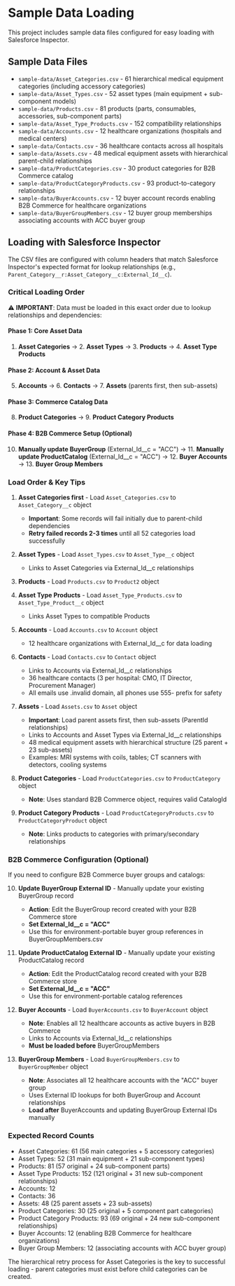 # Sample Data Loading

This project includes sample data files configured for easy loading with Salesforce Inspector.

## Sample Data Files

- `sample-data/Asset_Categories.csv` - 61 hierarchical medical equipment categories (including accessory categories)
- `sample-data/Asset_Types.csv` - 52 asset types (main equipment + sub-component models)
- `sample-data/Products.csv` - 81 products (parts, consumables, accessories, sub-component parts)
- `sample-data/Asset_Type_Products.csv` - 152 compatibility relationships
- `sample-data/Accounts.csv` - 12 healthcare organizations (hospitals and medical centers)
- `sample-data/Contacts.csv` - 36 healthcare contacts across all hospitals
- `sample-data/Assets.csv` - 48 medical equipment assets with hierarchical parent-child relationships
- `sample-data/ProductCategories.csv` - 30 product categories for B2B Commerce catalog
- `sample-data/ProductCategoryProducts.csv` - 93 product-to-category relationships
- `sample-data/BuyerAccounts.csv` - 12 buyer account records enabling B2B Commerce for healthcare organizations
- `sample-data/BuyerGroupMembers.csv` - 12 buyer group memberships associating accounts with ACC buyer group

## Loading with Salesforce Inspector

The CSV files are configured with column headers that match Salesforce Inspector's expected format for lookup relationships (e.g., `Parent_Category__r:Asset_Category__c:External_Id__c`).

### Critical Loading Order

⚠️ **IMPORTANT**: Data must be loaded in this exact order due to lookup relationships and dependencies:

#### Phase 1: Core Asset Data

1. **Asset Categories** → 2. **Asset Types** → 3. **Products** → 4. **Asset Type Products**

#### Phase 2: Account & Asset Data

5. **Accounts** → 6. **Contacts** → 7. **Assets** (parents first, then sub-assets)

#### Phase 3: Commerce Catalog Data

8. **Product Categories** → 9. **Product Category Products**

#### Phase 4: B2B Commerce Setup (Optional)

10. **Manually update BuyerGroup** (External_Id\_\_c = "ACC") → 11. **Manually update ProductCatalog** (External_Id\_\_c = "ACC") → 12. **Buyer Accounts** → 13. **Buyer Group Members**

### Load Order & Key Tips

1. **Asset Categories first** - Load `Asset_Categories.csv` to `Asset_Category__c` object
   - **Important**: Some records will fail initially due to parent-child dependencies
   - **Retry failed records 2-3 times** until all 52 categories load successfully

2. **Asset Types** - Load `Asset_Types.csv` to `Asset_Type__c` object
   - Links to Asset Categories via External_Id\_\_c relationships

3. **Products** - Load `Products.csv` to `Product2` object

4. **Asset Type Products** - Load `Asset_Type_Products.csv` to `Asset_Type_Product__c` object
   - Links Asset Types to compatible Products

5. **Accounts** - Load `Accounts.csv` to `Account` object
   - 12 healthcare organizations with External_Id\_\_c for data loading

6. **Contacts** - Load `Contacts.csv` to `Contact` object
   - Links to Accounts via External_Id\_\_c relationships
   - 36 healthcare contacts (3 per hospital: CMO, IT Director, Procurement Manager)
   - All emails use .invalid domain, all phones use 555- prefix for safety

7. **Assets** - Load `Assets.csv` to `Asset` object
   - **Important**: Load parent assets first, then sub-assets (ParentId relationships)
   - Links to Accounts and Asset Types via External_Id\_\_c relationships
   - 48 medical equipment assets with hierarchical structure (25 parent + 23 sub-assets)
   - Examples: MRI systems with coils, tables; CT scanners with detectors, cooling systems

8. **Product Categories** - Load `ProductCategories.csv` to `ProductCategory` object
   - **Note**: Uses standard B2B Commerce object, requires valid CatalogId
9. **Product Category Products** - Load `ProductCategoryProducts.csv` to `ProductCategoryProduct` object
   - **Note**: Links products to categories with primary/secondary relationships

### B2B Commerce Configuration (Optional)

If you need to configure B2B Commerce buyer groups and catalogs:

10. **Update BuyerGroup External ID** - Manually update your existing BuyerGroup record
    - **Action**: Edit the BuyerGroup record created with your B2B Commerce store
    - **Set External_Id\_\_c = "ACC"**
    - Use this for environment-portable buyer group references in BuyerGroupMembers.csv

11. **Update ProductCatalog External ID** - Manually update your existing ProductCatalog record
    - **Action**: Edit the ProductCatalog record created with your B2B Commerce store
    - **Set External_Id\_\_c = "ACC"**
    - Use this for environment-portable catalog references

12. **Buyer Accounts** - Load `BuyerAccounts.csv` to `BuyerAccount` object
    - **Note**: Enables all 12 healthcare accounts as active buyers in B2B Commerce
    - Links to Accounts via External_Id\_\_c relationships
    - **Must be loaded before** BuyerGroupMembers

13. **BuyerGroup Members** - Load `BuyerGroupMembers.csv` to `BuyerGroupMember` object
    - **Note**: Associates all 12 healthcare accounts with the "ACC" buyer group
    - Uses External ID lookups for both BuyerGroup and Account relationships
    - **Load after** BuyerAccounts and updating BuyerGroup External IDs manually

### Expected Record Counts

- Asset Categories: 61 (56 main categories + 5 accessory categories)
- Asset Types: 52 (31 main equipment + 21 sub-component types)
- Products: 81 (57 original + 24 sub-component parts)
- Asset Type Products: 152 (121 original + 31 new sub-component relationships)
- Accounts: 12
- Contacts: 36
- Assets: 48 (25 parent assets + 23 sub-assets)
- Product Categories: 30 (25 original + 5 component part categories)
- Product Category Products: 93 (69 original + 24 new sub-component relationships)
- Buyer Accounts: 12 (enabling B2B Commerce for healthcare organizations)
- Buyer Group Members: 12 (associating accounts with ACC buyer group)

The hierarchical retry process for Asset Categories is the key to successful loading - parent categories must exist before child categories can be created.
